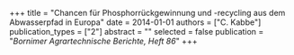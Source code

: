 +++
title = "Chancen für Phosphorrückgewinnung und -recycling aus dem Abwasserpfad in Europa"
date = 2014-01-01
authors = ["C. Kabbe"]
publication_types = ["2"]
abstract = ""
selected = false
publication = "*Bornimer Agrartechnische Berichte, Heft 86*"
+++

